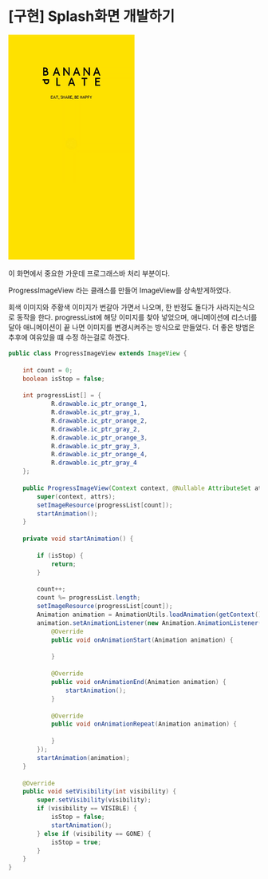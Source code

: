 # [구현] Splash화면 개발하기
![스플레시 화면](./splash.gif)

이 화면에서 중요한 가운데 프로그래스바 처리 부분이다.

ProgressImageView 라는 클래스를 만들어 ImageView를 상속받게하였다.

회색 이미지와 주황색 이미지가 번갈아 가면서 나오며, 한 반정도 돌다가 사라지는식으로 동작을 한다.
progressList에 해당 이미지를 찾아 넣었으며, 애니메이션에 리스너를 달아 애니메이션이 끝
나면 이미지를 변경시켜주는 방식으로 만들었다. 더 좋은 방법은 추후에 여유있을 떄 수정
하는걸로 하겠다.

```java
public class ProgressImageView extends ImageView {

    int count = 0;
    boolean isStop = false;

    int progressList[] = {
            R.drawable.ic_ptr_orange_1,
            R.drawable.ic_ptr_gray_1,
            R.drawable.ic_ptr_orange_2,
            R.drawable.ic_ptr_gray_2,
            R.drawable.ic_ptr_orange_3,
            R.drawable.ic_ptr_gray_3,
            R.drawable.ic_ptr_orange_4,
            R.drawable.ic_ptr_gray_4
    };

    public ProgressImageView(Context context, @Nullable AttributeSet attrs) {
        super(context, attrs);
        setImageResource(progressList[count]);
        startAnimation();
    }

    private void startAnimation() {

        if (isStop) {
            return;
        }

        count++;
        count %= progressList.length;
        setImageResource(progressList[count]);
        Animation animation = AnimationUtils.loadAnimation(getContext(), R.anim.rotation);
        animation.setAnimationListener(new Animation.AnimationListener() {
            @Override
            public void onAnimationStart(Animation animation) {

            }

            @Override
            public void onAnimationEnd(Animation animation) {
                startAnimation();
            }

            @Override
            public void onAnimationRepeat(Animation animation) {

            }
        });
        startAnimation(animation);
    }

    @Override
    public void setVisibility(int visibility) {
        super.setVisibility(visibility);
        if (visibility == VISIBLE) {
            isStop = false;
            startAnimation();
        } else if (visibility == GONE) {
            isStop = true;
        }
    }
}
```
